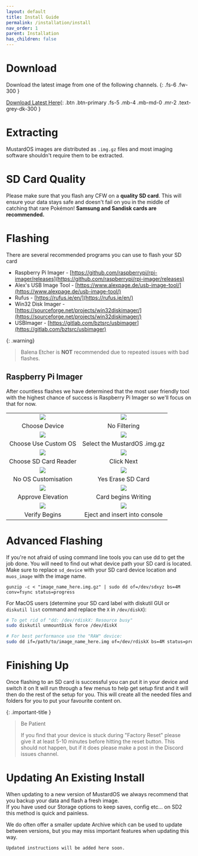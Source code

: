 ```yaml
---
layout: default
title: Install Guide
permalink: /installation/install
nav_order: 1
parent: Installation
has_children: false
---
```


# Download

Download the latest image from one of the following channels.
{: .fs-6 .fw-300 }

[Download Latest Here](/release/current){: .btn .btn-primary .fs-5 .mb-4 .mb-md-0 .mr-2 .text-grey-dk-300 }

# Extracting

MustardOS images are distributed as ``.img.gz`` files and most imaging software shouldn't require them to be extracted.

# SD Card Quality

Please make sure that you flash any CFW on a **quality SD card**.
This will ensure your data stays safe and doesn't fail on you in the middle of catching that rare Pokémon!
**Samsung and Sandisk cards are recommended.**

# Flashing

There are several recommended programs you can use to flash your SD card

* Raspberry Pi
  Imager - [https://github.com/raspberrypi/rpi-imager/releases](https://github.com/raspberrypi/rpi-imager/releases)
* Alex's USB Image Tool - [https://www.alexpage.de/usb-image-tool/](https://www.alexpage.de/usb-image-tool/)
* Rufus - [https://rufus.ie/en/](https://rufus.ie/en/)
* Win32 Disk
  Imager - [https://sourceforge.net/projects/win32diskimager/](https://sourceforge.net/projects/win32diskimager/)
* USBImager - [https://gitlab.com/bztsrc/usbimager](https://gitlab.com/bztsrc/usbimager)

{: .warning}
>
> Balena Etcher is **NOT** recommended due to repeated issues with bad flashes.

## Raspberry Pi Imager

After countless flashes we have determined that the most user friendly tool with the highest chance of success is
Raspberry Pi Imager so we'll focus on that for now.

|                                |                                |
|:------------------------------:|:------------------------------:|
| ![](assets/images/rpi-001.png) | ![](assets/images/rpi-002.png) |
|         Choose Device          |          No Filtering          |
| ![](assets/images/rpi-003.png) | ![](assets/images/rpi-004.png) |
|      Choose Use Custom OS      |  Select the MustardOS .img.gz  |
| ![](assets/images/rpi-005.png) | ![](assets/images/rpi-006.png) |
|     Choose SD Card Reader      |           Click Next           |
| ![](assets/images/rpi-007.png) | ![](assets/images/rpi-008.png) |
|      No OS Customisation       |       Yes Erase SD Card        |
| ![](assets/images/rpi-009.png) | ![](assets/images/rpi-010.png) |
|       Approve Elevation        |      Card begins Writing       |
| ![](assets/images/rpi-011.png) | ![](assets/images/rpi-012.png) |
|         Verify Begins          | Eject and insert into console  |

# Advanced Flashing

If you're not afraid of using command line tools you can use dd to get the job done.
You will need to find out what device path your SD card is located.
Make sure to replace `sd_device` with your SD card device location and `muos_image` with the image name.

``gunzip -c < "image_name_here.img.gz" | sudo dd of=/dev/sdxyz bs=4M conv=fsync status=progress``

For MacOS users (determine your SD card label with diskutil GUI or `diskutil list` command and replace the `X`
in `/dev/diskX`):

```bash
# To get rid of "dd: /dev/rdiskX: Resource busy"
sudo diskutil unmountDisk force /dev/diskX

# For best performance use the "RAW" device:
sudo dd if=/path/to/image_name_here.img of=/dev/rdiskX bs=4M status=progress && sync
```

# Finishing Up

Once flashing to an SD card is successful you can put it in your device and switch it on
It will run through a few menus to help get setup first and it will then do the rest of the setup for you.
This will create all the needed files and folders for you to put your favourite content on.

{: .important-title }
> Be Patient
>
>If you find that your device is stuck during "Factory Reset" please give it at least 5-10 minutes before hitting the
> reset button. This should not happen, but if it does please make a post in the Discord issues channel.

# Updating An Existing Install

When updating to a new version of MustardOS we always recommend that you backup your data and flash a fresh image.   
If you have used our Storage options to keep saves, config etc... on SD2 this method is quick and painless.

We do often offer a smaller update Archive which can be used to update between versions, but you may miss important
features when updating this way.

```
Updated instructions will be added here soon.
```

<div itemscope itemtype="https://schema.org/WebSite">
  <meta itemprop="url" content="https://muos.dev"/>
  <meta itemprop="name" content="MustardOS - Custom Firmware"/>
</div>
